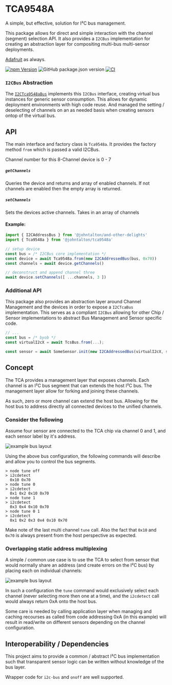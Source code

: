 # TCA9548A

A simple, but effective, solution for I²C bus management.

This package allows for direct and simple interaction with the channel (segment) selection API.  It also provides a `I2CBus` implementation for creating an abstraction layer for compositing multi-bus multi-sensor deployments.

[Adafruit](https://learn.adafruit.com/adafruit-tca9548a-1-to-8-i2c-multiplexer-breakout?view=all) as always.

[![npm Version](http://img.shields.io/npm/v/@johntalton/tca9548a.svg)](https://www.npmjs.com/package/@johntalton/tca9548a)
![GitHub package.json version](https://img.shields.io/github/package-json/v/johntalton/tca9548a)
[![CI](https://github.com/johntalton/tca9548a/actions/workflows/CI.yml/badge.svg)](https://github.com/johntalton/tca9548a/actions/workflows/CI.yml)


### `I2CBus` Abstraction

The [`I2CTca9548aBus`](github.com/johntalton/i2c-bus-tca9548a) implements this `I2CBus` interface, creating virtual bus instances for generic sensor consumption.  This allows for dynamic deployment environments with high code reuse. And managed the setting / deselecting of channels on an as needed basis when creating sensors ontop of the virtual bus.

## API

The main interface and factory class is `Tca9548a`.  It provides the factory method `from` which is passed a valid I2CBus.

Channel number for this 8-Channel device is 0 - 7

##### `getChannels`
Queries the device and returns and array of enabled channels. If not channels are enabled then the empty array is returned.

##### `setChannels`
Sets the devices active channels.  Takes in an array of channels


#### Example:

```js
import { I2CAddressBus } from '@johntalton/and-other-delights' 
import { Tca9548a } from '@johntalton/tca9548a'

// setup device
const bus = /* I2CBus core implementation */
const device = await Tca9548a.from(new I2CAddressedBus(bus, 0x70))
const channels = await device.getChannels()

// deconstruct and append channel three
await device.setChannels([ ...channels, 3 ])

```


### Additional API
This package also provides an abstraction layer around Channel Management and the devices in order to expose a `I2CTcaBus` implementation.  This serves as a compliant `I2CBus` allowing for other Chip / Sensor implementations to abstract Bus Management and Sensor specific code.

```js
// ...
const bus = /* byob */
const virtualI2cX = await TcsBus.from(...);

const sensor = await SomeSensor.init(new I2CAddressedBus(virtualI2cX, sensorAddress));
```


## Concept
The TCA provides a management layer that exposes channels. Each channel is an I²C bus segment that can extends the host I²C bus. The management layer allow for forking and joining these channels.

As such, zero or more channel can extend the host bus.  Allowing for the host bus to address directly all connected devices to the unified channels.


### Consider the following
Assume four sensor are connected to the TCA chip via channel 0 and 1, and each sensor label by it's address.

![example bus layout](examples/multibus.svg)

Using the above bus configuration, the following commands will describe and allow you to control the bus segments.
```
> node tune off
> i2cdetect
  0x10 0x70
> node tune 0
> i2cdetect
  0x1 0x2 0x10 0x70
> node tune 1
> i2cdetect
  0x3 0x4 0x10 0x70
> node tune 0 1
> i2cdetect
  0x1 0x2 0x3 0x4 0x10 0x70
```

Make note of the last multi channel `tune` call.
Also the fact that `0x10` and `0x70` is always present from the host perspective as expected.

### Overlapping static address multiplexing
A simple / common use case is to use the TCA to select from sensor that would normally share an address (and create errors on the I²C bus) by placing each on individual channels:

![example bus layout](examples/multiplex.svg)

In such a configuration the `tune` command would exclusively select each channel (never selecting more then one at a time), and the `i2cdetect` call would always return 0xA onto the host bus.

Some care is needed by calling application layer when managing and caching recourses as called from code addressing 0xA (in this example) will result in read/write on different sensors depending on the channel configuration.


## Interoperability / Dependencies
This project aims to provide a common / abstract I²C bus implementation such that transparent sensor logic can be written without knowledge of the bus layer.

Wrapper code for `i2c-bus` and `onoff` are well supported.
